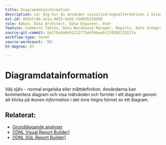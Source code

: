 ```yaml
---
title: Diagramdatainformation
description: Lär dig hur du använder visualiseringsalternativen i Visual Report Builder.
exl-id: 865efc8b-1e1a-4033-9e42-cbd03b220260
role: Admin, Data Architect, Data Engineer, User
feature: Commerce Tables, Data Warehouse Manager, Reports, Data Integration
source-git-commit: 6e2f9e4a9e91212771e6f6baa8c2f8101125217a
workflow-type: tm+mt
source-wordcount: '55'
ht-degree: 0%

---
```


# Diagramdatainformation

Välj själv - normal engelska eller måttdefinition. Användarna kan kommentera diagram och visa mätvärden och formler i ett diagram genom att klicka på ikonen _Information_ i det övre högra hörnet av ett diagram.

## Relaterat:

* [Grundläggande analyser](../../data-analyst/analysis/basic-analytics.md)
* [[!DNL Visual Report Builder]](../../data-user/reports/ess-rpt-build-visual.md)
* [[!DNL SQL Report Builder]](../../data-analyst/dev-reports/sql-rpt-bldr.md)

